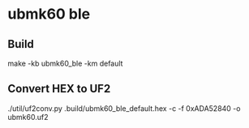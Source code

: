 # ubmk60 ble

## Build

make -kb ubmk60_ble -km default

## Convert HEX to UF2

./util/uf2conv.py .build/ubmk60_ble_default.hex -c -f 0xADA52840 -o ubmk60.uf2
